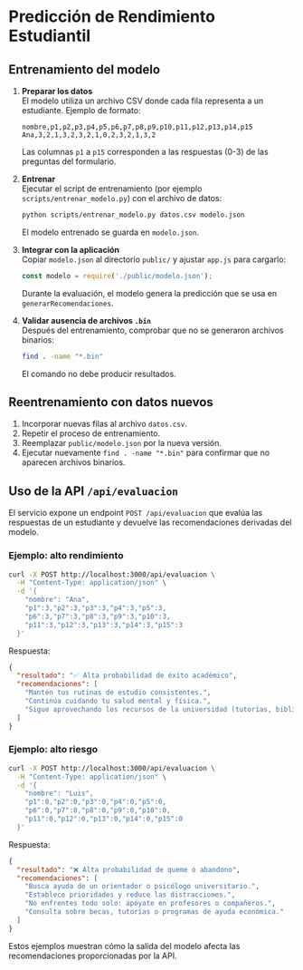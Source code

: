 # Predicción de Rendimiento Estudiantil

## Entrenamiento del modelo

1. **Preparar los datos**  
   El modelo utiliza un archivo CSV donde cada fila representa a un estudiante.
   Ejemplo de formato:

   ```csv
   nombre,p1,p2,p3,p4,p5,p6,p7,p8,p9,p10,p11,p12,p13,p14,p15
   Ana,3,2,1,3,2,3,2,1,0,2,3,2,1,3,2
   ```

   Las columnas `p1` a `p15` corresponden a las respuestas (0-3) de las preguntas del formulario.

2. **Entrenar**  
   Ejecutar el script de entrenamiento (por ejemplo `scripts/entrenar_modelo.py`) con el archivo de datos:

   ```bash
   python scripts/entrenar_modelo.py datos.csv modelo.json
   ```

   El modelo entrenado se guarda en `modelo.json`.

3. **Integrar con la aplicación**  
   Copiar `modelo.json` al directorio `public/` y ajustar `app.js` para cargarlo:

   ```javascript
   const modelo = require('./public/modelo.json');
   ```

   Durante la evaluación, el modelo genera la predicción que se usa en `generarRecomendaciones`.

4. **Validar ausencia de archivos `.bin`**  
   Después del entrenamiento, comprobar que no se generaron archivos binarios:

   ```bash
   find . -name "*.bin"
   ```

   El comando no debe producir resultados.

## Reentrenamiento con datos nuevos

1. Incorporar nuevas filas al archivo `datos.csv`.
2. Repetir el proceso de entrenamiento.
3. Reemplazar `public/modelo.json` por la nueva versión.
4. Ejecutar nuevamente `find . -name "*.bin"` para confirmar que no aparecen archivos binarios.

## Uso de la API `/api/evaluacion`

El servicio expone un endpoint `POST /api/evaluacion` que evalúa las respuestas de un estudiante y devuelve las recomendaciones derivadas del modelo.

### Ejemplo: alto rendimiento

```bash
curl -X POST http://localhost:3000/api/evaluacion \
  -H "Content-Type: application/json" \
  -d '{
    "nombre": "Ana",
    "p1":3,"p2":3,"p3":3,"p4":3,"p5":3,
    "p6":3,"p7":3,"p8":3,"p9":3,"p10":3,
    "p11":3,"p12":3,"p13":3,"p14":3,"p15":3
  }'
```

Respuesta:

```json
{
  "resultado": "✅ Alta probabilidad de éxito académico",
  "recomendaciones": [
    "Mantén tus rutinas de estudio consistentes.",
    "Continúa cuidando tu salud mental y física.",
    "Sigue aprovechando los recursos de la universidad (tutorías, biblioteca, asesorías)."
  ]
}
```

### Ejemplo: alto riesgo

```bash
curl -X POST http://localhost:3000/api/evaluacion \
  -H "Content-Type: application/json" \
  -d '{
    "nombre": "Luis",
    "p1":0,"p2":0,"p3":0,"p4":0,"p5":0,
    "p6":0,"p7":0,"p8":0,"p9":0,"p10":0,
    "p11":0,"p12":0,"p13":0,"p14":0,"p15":0
  }'
```

Respuesta:

```json
{
  "resultado": "❌ Alta probabilidad de queme o abandono",
  "recomendaciones": [
    "Busca ayuda de un orientador o psicólogo universitario.",
    "Establece prioridades y reduce las distracciones.",
    "No enfrentes todo solo: apóyate en profesores o compañeros.",
    "Consulta sobre becas, tutorías o programas de ayuda económica."
  ]
}
```

Estos ejemplos muestran cómo la salida del modelo afecta las recomendaciones proporcionadas por la API.
